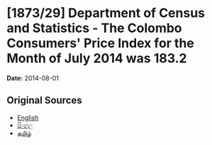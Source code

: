 # [1873/29] Department of Census and Statistics - The Colombo Consumers' Price Index for the Month of July 2014 was 183.2

**Date:** 2014-08-01

## Original Sources

- [English](https://documents.gov.lk/view/extra-gazettes/2014/8/1873-29_E.pdf)
- [සිංහල](https://documents.gov.lk/view/extra-gazettes/2014/8/1873-29_S.pdf)
- [தமிழ்](https://documents.gov.lk/view/extra-gazettes/2014/8/1873-29_T.pdf)
